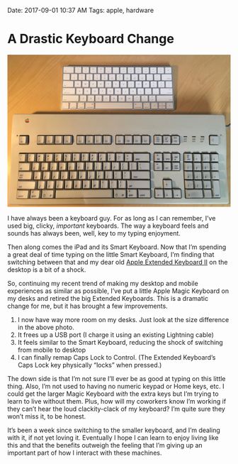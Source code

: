 Date: 2017-09-01 10:37 AM
Tags: apple, hardware

# A Drastic Keyboard Change
![Extended Keyboard II vs Magic Keyboard][1]

I have always been a keyboard guy. For as long as I can remember, I’ve used big, clicky, _important_ keyboards. The way a keyboard feels and sounds has always been, well, key to my typing enjoyment.

Then along comes the iPad and its Smart Keyboard. Now that I’m spending a great deal of time typing on the little Smart Keyboard, I’m finding that switching between that and my dear old [Apple Extended Keyboard II][2] on the desktop is a bit of a shock.

So, continuing my recent trend of making my desktop and mobile experiences as similar as possible, I’ve put a little Apple Magic Keyboard on my desks and retired the big Extended Keyboards. This is a dramatic change for me, but it has brought a few improvements.

1. I now have way more room on my desks. Just look at the size difference in the above photo.
2. It frees up a USB port (I charge it using an existing Lightning cable)
3. It feels similar to the Smart Keyboard, reducing the shock of switching from mobile to desktop
4. I can finally remap Caps Lock to Control. (The Extended Keyboard’s Caps Lock key physically “locks” when pressed.)

The down side is that I’m not sure I’ll ever be as good at typing on this little thing. Also, I’m not used to having no numeric keypad or Home keys, etc. I could get the larger Magic Keyboard _with_ the extra keys but I’m trying to learn to live without them. Plus, how will my coworkers know I’m working if they can’t hear the loud clackity-clack of my keyboard? I’m quite sure they won’t miss it, to be honest.

It’s been a week since switching to the smaller keyboard, and I’m dealing with it, if not yet loving it. Eventually I hope I can learn to enjoy living like this and that the benefits outweigh the feeling that I’m giving up an important part of how I interact with these machines.



[1]:	/_img/2017/extended-keyboard-ii-vs-magic-keyboard.jpg
[2]:	https://baty.net/2015/apple-extended-keyboard-ii/